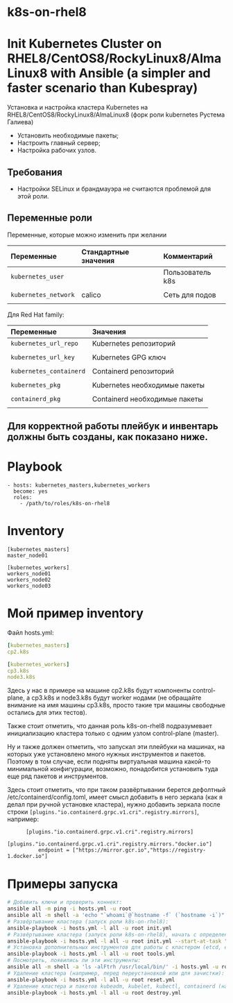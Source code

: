 k8s-on-rhel8
==========

# Init Kubernetes Cluster on RHEL8/CentOS8/RockyLinux8/AlmaLinux8 with Ansible (a simpler and faster scenario than Kubespray)

Установка и настройка кластера Kubernetes на RHEL8/CentOS8/RockyLinux8/AlmaLinux8 (форк роли kubernetes Рустема Галиева)

- Установить необходимые пакеты;
- Настроить главный сервер;
- Настройка рабочих узлов.

Требования
------------

- Настройки SELinux и брандмауэра не считаются проблемой для этой роли.

Переменные роли
--------------

Переменные, которые можно изменить при желании

| Переменные                                   | Стандартные значения          | Комментарий
| :---                                         | :---                          | :---                                                    
| `kubernetes_user`                            |                               | Пользователь k8s
|                                              |                               |
| `kubernetes_network`                         | calico                        | Сеть для подов
|                                              |                               |


Для Red Hat family:

| Переменные                                   | Значения
|:---                                          |:---
| `kubernetes_url_repo`                        | Kubernetes репозиторий
|                                              |
| `kubernetes_url_key`                         | Kubernetes GPG ключ
|                                              |
| `kubernetes_containerd`                      | Containerd репозиторий
|                                              |
| `kubernetes_pkg`                             | Kubernetes необходимые пакеты
|                                              |
| `containerd_pkg`                             | Containerd необходимые пакеты
|                                              |


Для корректной работы плейбук и инвентарь должны быть созданы, как показано ниже.
---------------------------------------------------------------------------------

Playbook
=========
```
- hosts: kubernetes_masters,kubernetes_workers
  become: yes
  roles:
    - /path/to/roles/k8s-on-rhel8

```
Inventory
=========
```
[kubernetes_masters]
master_node01

[kubernetes_workers]
workers_node01
workers_node02
workers_node03
```

# Мой пример inventory

Файл hosts.yml:

```yml
[kubernetes_masters]
cp2.k8s

[kubernetes_workers]
cp3.k8s
node3.k8s
```

Здесь у нас в примере на машине cp2.k8s будут компоненты control-plane, а cp3.k8s и node3.k8s будут worker нодами (не обращайте внимание на имя машины cp3.k8s, просто такие три машины свободные остались для этих тестов).

Также стоит отметить, что данная роль k8s-on-rhel8 подразумевает инициализацию кластера только с одним узлом control-plane (master).

Ну и также должен отметить, что запускал эти плейбуки на машинах, на которых уже установлено много нужных инструментов и пакетов. Поэтому в том случае, если подняты виртуальная машина какой-то минимальной конфигурации, возможно, понадобится установить туда еще ряд пакетов и инструментов.

Здесь стоит отметить, что при таком развёртывании берется дефолтный /etc/containerd/config.toml, имеет смысл добавить в него зеркала (как я делал при ручной установке кластера), нужно добавить зеркала после строки `[plugins."io.containerd.grpc.v1.cri".registry.mirrors]`, например:

```
      [plugins."io.containerd.grpc.v1.cri".registry.mirrors]
        [plugins."io.containerd.grpc.v1.cri".registry.mirrors."docker.io"]
          endpoint = ["https://mirror.gcr.io","https://registry-1.docker.io"]
```

# Примеры запуска

```bash
# Добавить ключи и проверить коннект:
ansible all -m ping -i hosts.yml -u root
ansible all -m shell -a 'echo "`whoami`@`hostname -f` (`hostname -i`)"' -i hosts.yml -u root
# Развёртывание кластера (запуск роли k8s-on-rhel8):
ansible-playbook -i hosts.yml -l all -u root init.yml
# Развёртывание кластера (запуск роли k8s-on-rhel8), начать с определенного шага:
ansible-playbook -i hosts.yml -l all -u root init.yml --start-at-task "Initialize The Cluster"
# Установка дополнительных инструментов для работы с кластером (etcd, etcdctl, etcdutl, crictl, nerdctl, helm), запуск роли k8s-tools:
ansible-playbook -i hosts.yml -l all -u root tools.yml
# Посмотреть, появились ли эти инструменты:
ansible all -m shell -a 'ls -alFtrh /usr/local/bin/' -i hosts.yml -u root
# Удаление кластера (например, перед переустановкой или для зачистки):
ansible-playbook -i hosts.yml -l all -u root reset.yml
# Удаление кластера и пакетов kubeadm, kubelet, kubectl, containerd (например, перед переустановкой или для зачистки):
ansible-playbook -i hosts.yml -l all -u root destroy.yml
```

